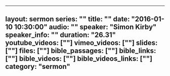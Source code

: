
---
layout: sermon
series: ""
title: ""
date: "2016-01-10 10:30:00"
audio: ""
speaker: "Simon Kirby"
speaker_info: ""
duration: "26.31"
youtube_videos: [""]
vimeo_videos: [""]
slides: [""]
files: [""]
bible_passages: [""]
bible_links: [""]
bible_videos: [""]
bible_videos_links: [""]
category: "sermon"
---
